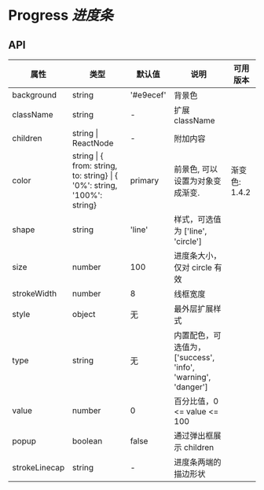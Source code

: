 # Progress *进度条*

<example />

## API 

| 属性 | 类型 | 默认值 | 说明 | 可用版本 |
| --- | --- | --- | --- | --- |
| background | string | '#e9ecef' | 背景色 | |
| className | string | - | 扩展className | |
| children | string \| ReactNode | - | 附加内容 | |
| color | string \| { from: string, to: string} \| { '0%': string, '100%': string} | primary | 前景色, 可以设置为对象变成渐变.  | 渐变色: 1.4.2 |
| shape | string | 'line' | 样式，可选值为 \['line', 'circle'] | |
| size | number | 100 | 进度条大小，仅对 circle 有效 | |
| strokeWidth | number | 8 | 线框宽度 | |
| style | object | 无 | 最外层扩展样式 | |
| type | string | 无 | 内置配色，可选值为，\['success', 'info', 'warning', 'danger'] | |
| value | number | 0 | 百分比值，0 <= value <= 100 | |
| popup | boolean | false | 通过弹出框展示 children | |
| strokeLinecap | string | - | 进度条两端的描边形状 | |
